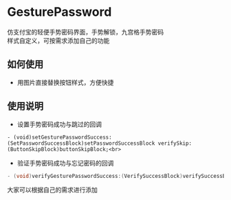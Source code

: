 # GesturePassword
仿支付宝的轻便手势密码界面，手势解锁，九宫格手势密码<br>
样式自定义，可按需求添加自己的功能
## 如何使用
* 用图片直接替换按钮样式，方便快捷<br>
## 使用说明
* 设置手势密码成功与跳过的回调
```
- (void)setGesturePasswordSuccess:(SetPasswordSuccessBlock)setPasswordSuccessBlock verifySkip:(ButtonSkipBlock)buttonSkipBlock;<br>
```
* 验证手势密码成功与忘记密码的回调
```Objective-C 
- (void)verifyGesturePasswordSuccess:(VerifySuccessBlock)verifySuccessBlock fogetPwd:(ButtonSkipBlock)forgetPwdBlock;
```
大家可以根据自己的需求进行添加
